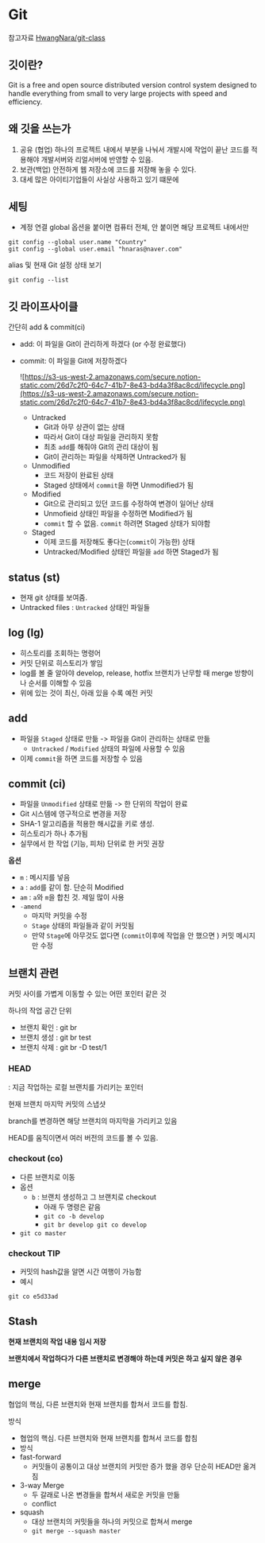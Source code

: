 # Git

참고자료 
[HwangNara/git-class](https://github.com/HwangNara/git-class/tree/master/beginner)

## 깃이란?

Git is a free and open source distributed version control system designed to handle everything from small to very large projects with speed and efficiency.

## 왜 깃을 쓰는가

1. 공유 (협업)
하나의 프로젝트 내에서 부분을 나눠서 개발시에 작업이 끝난 코드를 적용해야 개발서버와 리얼서버에 반영할 수 있음.
2. 보관(백업)
안전하게 웹 저장소에 코드를 저장해 놓을 수 있다. 
3. 대세 
많은 아이티기업들이 사실상 사용하고 있기 떄문에

## 세팅

- 계정 연결
global 옵션을 붙이면 컴퓨터 전체, 안 붙이면 해당 프로젝트 내에서만

```
git config --global user.name "Country"
git config --global user.email "hnaras@naver.com"
```

alias 및 현재 Git 설정 상태 보기

```
git config --list
```



## 깃 라이프사이클

간단히 add & commit(ci)

- add: 이 파일을 Git이 관리하게 하겠다 (or 수정 완료했다)
- commit: 이 파일을 Git에 저장하겠다

    ![https://s3-us-west-2.amazonaws.com/secure.notion-static.com/26d7c2f0-64c7-41b7-8e43-bd4a3f8ac8cd/lifecycle.png](https://s3-us-west-2.amazonaws.com/secure.notion-static.com/26d7c2f0-64c7-41b7-8e43-bd4a3f8ac8cd/lifecycle.png)

    - Untracked
        - Git과 아무 상관이 없는 상태
        - 따라서 Git이 대상 파일을 관리하지 못함
        - 최초 `add`를 해줘야 Git의 관리 대상이 됨
        - Git이 관리하는 파일을 삭제하면 Untracked가 됨
    - Unmodified
        - 코드 저장이 완료된 상태
        - Staged 상태에서 `commit`을 하면 Unmodified가 됨
    - Modified
        - Git으로 관리되고 있던 코드를 수정하여 변경이 일어난 상태
        - Unmofieid 상태인 파일을 수정하면 Modified가 됨
        - `commit` 할 수 없음. `commit` 하려면 Staged 상태가 되야함
    - Staged
        - 이제 코드를 저장해도 좋다는(`commit`이 가능한) 상태
        - Untracked/Modified 상태인 파일을 `add` 하면 Staged가 됨

## **status (st)**

- 현재 git 상태를 보여줌.
- Untracked files : `Untracked` 상태인 파일들

## **log (lg)**

- 히스토리를 조회하는 명령어
- 커밋 단위로 히스토리가 쌓임
- log를 볼 줄 알아야 develop, release, hotfix 브랜치가 난무할 때 merge 방향이나 순서를 이해할 수 있음
- 위에 있는 것이 최신, 아래 있을 수록 예전 커밋

## add

- 파일을 `Staged` 상태로 만듦 -> 파일을 Git이 관리하는 상태로 만듦
    - `Untracked` / `Modified` 상태의 파일에 사용할 수 있음
- 이제 `commit`을 하면 코드를 저장할 수 있음

## commit (ci)

- 파일을 `Unmodified` 상태로 만듦 -> 한 단위의 작업이 완료
- Git 시스템에 영구적으로 변경을 저장
- SHA-1 알고리즘을 적용한 해시값을 키로 생성.
- 히스토리가 하나 추가됨
- 실무에서 한 작업 (기능, 피처) 단위로 한 커밋 권장

**옵션**

- `m` : 메시지를 넣음
- `a` : `add`를 같이 함. 단순히 Modified
- `am` : `a`와 `m`을 합친 것. 제일 많이 사용
- `-amend`
    - 마지막 커밋을 수정
    - `Stage` 상태의 파일들과 같이 커밋됨
    - 만약 `Stage`에 아무것도 없다면 (`commit`이후에 작업을 안 했으면 ) 커밋 메시지만 수정

## 브랜치 관련

커밋 사이를 가볍게 이동할 수 있는 어떤 포인터 같은 것 

하나의 작업 공간 단위

- 브랜치 확인  : git br
- 브랜치 생성 : git br test
- 브랜치 삭제 : git br -D test/1

### HEAD

: 지금 작업하는 로컬 브랜치를 가리키는 포인터

현재 브랜치 마지막 커밋의 스냅샷

branch를 변경하면 해당 브랜치의 마지막을 가리키고 있음

HEAD를 움직이면서 여러 버전의 코드를 볼 수 있음. 

### checkout (co)

- 다른 브랜치로 이동
- 옵션
    - `b` : 브랜치 생성하고 그 브랜치로 checkout
        - 아래 두 명령은 같음
        - `git co -b develop`
        - `git br develop
        git co develop`
- `git co master`

### checkout TIP

- 커밋의 hash값을 알면 시간 여행이 가능함
- 예시

```java
git co e5d33ad
```

## Stash

**현재 브랜치의 작업 내용 임시 저장**

**브랜치에서 작업하다가 다른 브랜치로 변경해야 하는데 커밋은 하고 싶지 않은 경우**

## merge

협업의 핵심, 다른 브랜치와 현재 브랜치를 합쳐서 코드를 합침.

방식

- 협업의 핵심. 다른 브랜치와 현재 브랜치를 합쳐서 코드를 합침
- 방식
- fast-forward
    - 커밋들이 공통이고 대상 브랜치의 커밋만 증가 했을 경우 단순히 HEAD만 옮겨짐
- 3-way Merge
    - 두 갈래로 나온 변경들을 합쳐서 새로운 커밋을 만듦
    - conflict
- squash
    - 대상 브랜치의 커밋들을 하나의 커밋으로 합쳐서 merge
    - `git merge --squash master`